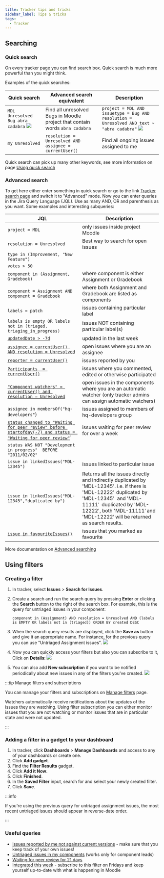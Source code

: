 ```yaml
---
title: Tracker tips and tricks
sidebar_label: Tips & tricks
tags:
  - Tracker
---
```


## Searching

### Quick search

On every tracker page you can find search box. Quick search is much more powerful than you might think.

Examples of the quick searches:

| Quick search | Advanced search equivalent | Description |
| --- | --- | --- |
| `MDL Unresolved Bug abra cadabra` ![](./trackerquicksearch.png) | Find all unresolved Bugs in Moodle project that contain words `abra cadabra` | `project = MDL AND issuetype = Bug AND resolution = Unresolved AND text ~ "abra cadabra"` ![](./advancedsearch.png) |
| `my Unresolved` | `resolution = Unresolved AND assignee = currentUser()` | Find all ongoing issues assigned to me |

Quick search can pick up many other keywords, see more information on page [Using quick search](https://confluence.atlassian.com/display/JIRA062/Using+Quick+Search)

### Advanced search

To get here either enter something in quick search or go to the link [Tracker search page](https://moodle.atlassian.net/issues/?jql=) and switch it to "Advanced" mode.
Now you can enter queries in the Jira Query Language (JQL). Use as many AND, OR and parenthesis as you want. Some examples and interesting subqueries:

| JQL | Description |
| --- | --- |
| `project = MDL` | only issues inside project Moodle |
| `resolution = Unresolved` | Best way to search for open issues |
| `type in (Improvement, "New Feature")` | |
| `votes > 50` | |
| `component in (Assignment, Gradebook)` | where component is either Assignment or Gradebook |
| `component = Assignment AND component = Gradebook` | where both Assignment and Gradebook are listed as components |
| `labels = patch` | issues containing particular label |
| `labels is empty OR labels not in (triaged, triaging_in_progress)` | issues NOT containing particular label(s) |
|  [`updatedDate > -7d`](https://moodle.atlassian.net/issues/?jql=updatedDate%20%3E%20-7d) | updated in the last week |
|  [`assignee = currentUser() AND resolution = Unresolved`](https://moodle.atlassian.net/issues/?jql=assignee%20%3D%20currentUser%28%29%20AND%20resolution%20%3D%20Unresolved) | open issues where you are an assignee |
| [`reporter = currentUser()`](https://moodle.atlassian.net/issues/?jql=reporter%20%3D%20currentUser%28%29) | issues reported by you |
| [`Participants  = currentUser()`](https://moodle.atlassian.net/issues/?jql=Participants%20%20%3D%20currentUser()) | issues where you commented, edited or otherwise participated |
| [`"Component watchers" = currentUser() and resolution = Unresolved`](https://moodle.atlassian.net/issues/?jql=%22Component%20watchers%22%20%3D%20currentUser()%20and%20resolution%20%3D%20Unresolved) | open issues in the components where you are an automatic watcher (only tracker admins can assign automatic watchers) |
| `assignee in membersOf("hq-developers"`) | issues assigned to members of hq-developers group |
| [`status changed to "Waiting for peer review" before startofday(-7) and status = "Waiting for peer review"`](https://moodle.atlassian.net/issues/?jql=status%20changed%20to%20%22Waiting%20for%20peer%20review%22%20before%20startofday%28-7%29%20and%20status%20%3D%20%22Waiting%20for%20peer%20review%22`)` | issues waiting for peer review for over a week |
| `status WAS NOT "Development in progress"  BEFORE "2011/02/02"` | |
| `issue in linkedIssues("MDL-12345")` | issues linked to particular issue |
| `issue in linkedIssues("MDL-12345","duplicated by")` | Returns all the issues directly and indirectly duplicated by 'MDL-12345'. i.e. if there is 'MDL-12222'  duplicated by 'MDL-12345'   and 'MDL-11111'  duplicated by 'MDL-12222', both 'MDL-11111' and 'MDL-12222' will be returned as search results. |
| [`issue in favouriteIssues()`](https://moodle.atlassian.net/issues/?jql=issue%20in%20favouriteIssues%28%29) | issues that you marked as favourite |

More documentation on [Advanced searching](https://confluence.atlassian.com/jirasoftwareserver071/advanced-searching-800707146.html)

## Using filters

### Creating a filter

1. In tracker, select **Issues** > **Search for Issues**.
2. Create a search and run the search query by pressing **Enter** or clicking the **Search** button to the right of the search box. For example, this is the query for untriaged issues in your component:

    ```
    component in (Assignment) AND resolution = Unresolved AND (labels is EMPTY OR labels not in (triaged)) ORDER BY created DESC
    ```

3. When the search query results are displayed, click the **Save as** button and give it an appropriate name. For instance, for the previous query you can use "Untriaged Assignment issues".
![](./savefilter1.png)
4. Now you can quickly access your filters but also you can subscribe to it, Click on **Details**:
![](./savefilter2.png)
5. You can also add **New subscription** if you want to be notified periodically about new issues in any of the filters you've created.
![](./savefilter3.png)

:::tip Manage filters and subscriptions

You can manage your filters and subscriptions on [Manage filters](https://moodle.atlassian.net/secure/ManageFilters.jspa) page.

Watchers automatically receive notifications about the updates of the issues they are watching. Using filter subscription you can either monitor issues that you are not watching or monitor issues that are in particular state and were not updated.

:::

### Adding a filter in a gadget to your dashboard

1. In tracker, click **Dashboards** > **Manage Dashboards** and access to any of your dashboards or create one.
2. Click **Add gadget**.
3. Find the **Filter Results** gadget.
4. Click **Add it Now**.
5. Click **Finished**.
6. In the **Saved Filter** input, search for and select your newly created filter.
7. Click **Save**.

:::info

If you're using the previous query for untriaged assignment issues, the most recent untriaged issues should appear in reverse-date order.

:::

### Useful queries

- [Issues reported by me not against current versions](https://moodle.atlassian.net/issues/?jql=project%20%3D%20mdl%20and%20resolution%20%3D%20unresolved%20and%20type%20in%20%28bug%29%20and%20%22Affected%20Branches%22%20!~%20MOODLE_310_STABLE%20and%20%22Affected%20Branches%22%20!~%20MOODLE_311_STABLE%20and%20reporter%20%3D%20currentUser%28%29) - make sure that you keep track of your own issues!
- [Untriaged issues in my components](https://moodle.atlassian.net/issues/?jql=component%20in%20%28componentsLeadByUser%28%29%29%20AND%20resolution%20%3D%20Unresolved%20AND%20updatedDate%20%3E%20-14d%20AND%20project%20%3D%20MDL%20AND%20%28%20labels%20is%20EMPTY%20OR%20labels%20not%20in%20%28triaged%2C%20triaging_in_progress%29%29%20ORDER%20BY%20updatedDate%20ASC) (works only for component leads)
- [Waiting for peer review for 21 days](https://moodle.atlassian.net/issues/?jql=status%20changed%20to%20%22Waiting%20for%20peer%20review%22%20before%20startofday(-21)%20and%20status%20%3D%20%22Waiting%20for%20peer%20review%22)
- [Integrated this week](https://moodle.atlassian.net/issues/?filter=19324) - subscribe to this filter on Fridays and keep yourself up-to-date with what is happening in Moodle
